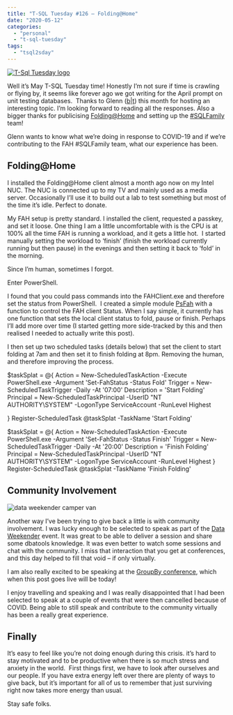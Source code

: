 ```yaml
---
title: "T-SQL Tuesday #126 – Folding@Home"
date: "2020-05-12"
categories:
  - "personal"
  - "t-sql-tuesday"
tags:
  - "tsql2sday"
---
```


[![T-Sql Tuesday logo](tsqltues.png)](https://glennsqlperformance.com/2020/05/05/t-sql-tuesday-126-foldinghome/)

Well it’s May T-SQL Tuesday time! Honestly I’m not sure if time is crawling or flying by, it seems like forever ago we got writing for the April prompt on unit testing databases.  Thanks to Glenn ([b](https://glennsqlperformance.com/)|[t](https://twitter.com/GlennAlanBerry)) this month for hosting an interesting topic. I’m looking forward to reading all the responses. Also a bigger thanks for publicising [Folding@Home](https://foldingathome.org/) and setting up the [#SQLFamily](https://stats.foldingathome.org/team/236388) team!

Glenn wants to know what we’re doing in response to COVID-19 and if we’re contributing to the FAH #SQLFamily team, what our experience has been.

## **Folding@Home**

I installed the Folding@Home client almost a month ago now on my Intel NUC. The NUC is connected up to my TV and mainly used as a media server. Occasionally I’ll use it to build out a lab to test something but most of the time it’s idle. Perfect to donate.

My FAH setup is pretty standard. I installed the client, requested a passkey, and set it loose. One thing I am a little uncomfortable with is the CPU is at 100% all the time FAH is running a workload, and it gets a little hot.  I started manually setting the workload to ‘finish’ (finish the workload currently running but then pause) in the evenings and then setting it back to ‘fold’ in the morning.

Since I’m human, sometimes I forgot.

Enter PowerShell.

I found that you could pass commands into the FAHClient.exe and therefore set the status from PowerShell.  I created a simple module [PsFah](https://github.com/jpomfret/PSFah) with a function to control the FAH client Status. When I say simple, it currently has one function that sets the local client status to fold, pause or finish. Perhaps I’ll add more over time (I started getting more side-tracked by this and then realised I needed to actually write this post).

I then set up two scheduled tasks (details below) that set the client to start folding at 7am and then set it to finish folding at 8pm. Removing the human, and therefore improving the process.

$taskSplat = @{
    Action = New-ScheduledTaskAction -Execute PowerShell.exe -Argument 'Set-FahStatus -Status Fold'
    Trigger = New-ScheduledTaskTrigger -Daily -At '07:00'
    Description = 'Start Folding'
    Principal = New-ScheduledTaskPrincipal -UserID "NT AUTHORITY\\SYSTEM" -LogonType ServiceAccount -RunLevel Highest

}
Register-ScheduledTask @taskSplat -TaskName 'Start Folding'

$taskSplat = @{
    Action = New-ScheduledTaskAction -Execute PowerShell.exe -Argument 'Set-FahStatus -Status Finish'
    Trigger = New-ScheduledTaskTrigger -Daily -At '20:00'
    Description = 'Finish Folding'
    Principal = New-ScheduledTaskPrincipal -UserID "NT AUTHORITY\\SYSTEM" -LogonType ServiceAccount -RunLevel Highest
}
Register-ScheduledTask @taskSplat -TaskName 'Finish Folding'

## **Community Involvement**

![data weekender camper van](https://i0.wp.com/jesspomfret.com/wp-content/uploads/2020/05/DW_Speaker-1.jpg?fit=650%2C640&ssl=1)

Another way I’ve been trying to give back a little is with community involvement. I was lucky enough to be selected to speak as part of the [Data Weekender](https://www.dataweekender.com/) event. It was great to be able to deliver a session and share some dbatools knowledge. It was even better to watch some sessions and chat with the community. I miss that interaction that you get at conferences, and this day helped to fill that void – if only virtually.

I am also really excited to be speaking at the [GroupBy conference](https://groupby.org/may2020-schedule/), which when this post goes live will be today!

I enjoy travelling and speaking and I was really disappointed that I had been selected to speak at a couple of events that were then cancelled because of COVID. Being able to still speak and contribute to the community virtually has been a really great experience.

## Finally

It’s easy to feel like you’re not doing enough during this crisis. it’s hard to stay motivated and to be productive when there is so much stress and anxiety in the world.  First things first, we have to look after ourselves and our people. If you have extra energy left over there are plenty of ways to give back, but it’s important for all of us to remember that just surviving right now takes more energy than usual.

Stay safe folks.
